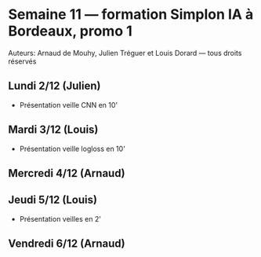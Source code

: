 # Semaine 11 — formation Simplon IA à Bordeaux, promo 1

Auteurs: Arnaud de Mouhy, Julien Tréguer et Louis Dorard — tous droits réservés

## Lundi 2/12 (Julien)

* Présentation veille CNN en 10'

## Mardi 3/12 (Louis)

* Présentation veille logloss en 10'

## Mercredi 4/12 (Arnaud)

## Jeudi 5/12 (Louis)

* Présentation veilles en 2'

## Vendredi 6/12 (Arnaud)


